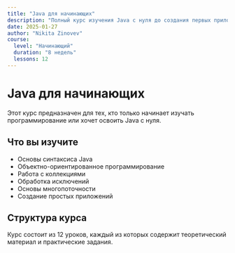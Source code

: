 ```yaml
---
title: "Java для начинающих"
description: "Полный курс изучения Java с нуля до создания первых приложений"
date: 2025-01-27
author: "Nikita Zinovev"
course:
  level: "Начинающий"
  duration: "8 недель"
  lessons: 12
---
```


# Java для начинающих

Этот курс предназначен для тех, кто только начинает изучать программирование или хочет освоить Java с нуля.

## Что вы изучите

- Основы синтаксиса Java
- Объектно-ориентированное программирование
- Работа с коллекциями
- Обработка исключений
- Основы многопоточности
- Создание простых приложений

## Структура курса

Курс состоит из 12 уроков, каждый из которых содержит теоретический материал и практические задания.
